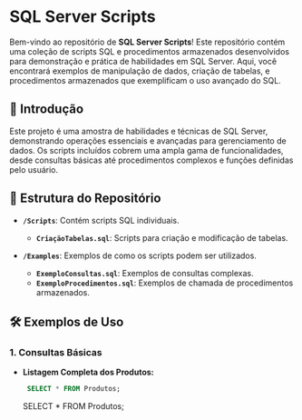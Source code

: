 # SQL Server Scripts

Bem-vindo ao repositório de **SQL Server Scripts**! Este repositório contém uma coleção de scripts SQL e procedimentos armazenados desenvolvidos para demonstração e prática de habilidades em SQL Server. Aqui, você encontrará exemplos de manipulação de dados, criação de tabelas, e procedimentos armazenados que exemplificam o uso avançado do SQL.

## 🚀 Introdução

Este projeto é uma amostra de habilidades e técnicas de SQL Server, demonstrando operações essenciais e avançadas para gerenciamento de dados. Os scripts incluídos cobrem uma ampla gama de funcionalidades, desde consultas básicas até procedimentos complexos e funções definidas pelo usuário.

## 📂 Estrutura do Repositório

- **`/Scripts`**: Contém scripts SQL individuais.
  - **`CriaçãoTabelas.sql`**: Scripts para criação e modificação de tabelas.
  
- **`/Examples`**: Exemplos de como os scripts podem ser utilizados.
  - **`ExemploConsultas.sql`**: Exemplos de consultas complexas.
  - **`ExemploProcedimentos.sql`**: Exemplos de chamada de procedimentos armazenados.

## 🛠️ Exemplos de Uso

### 1. **Consultas Básicas**

- **Listagem Completa dos Produtos:**
   ```sql
    SELECT * FROM Produtos;
    ```
  SELECT * FROM Produtos;
